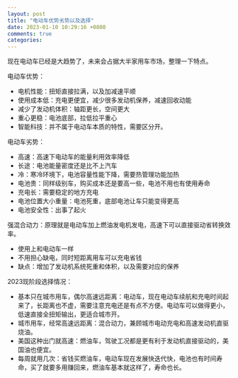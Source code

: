 ```yaml
---
layout: post
title: "电动车优势劣势以及选择"
date: 2023-01-10 10:29:16 +0800
comments: true
categories: 
---
```

现在电动车已经是大趋势了，未来会占据大半家用车市场，整理一下特点。

电动车优势：

- 电机性能：扭矩直接拉满，以及加减速平顺
- 使用成本低：充电更便宜，减少很多发动机保养，减速回收动能
- 减少了发动机体积：轴距更长，空间更大
- 重心更稳：电池底部，拉低拉平重心
- 智能科技：并不属于电动车本质的特性，需要区分开。

电动车劣势：

- 高速：高速下电动车的能量利用效率降低
- 长途：电池能量密度还是比不上汽车
- 冷：寒冷环境下，电池容量性能下降，需要热管理功能加热
- 电池贵：同样级别车，购买成本还是要高一些，电池不用也有使用寿命
- 充电长：需要稳定的地方充电
- 电池位置大小重量：电池死重，底部电池让车只能变得更高
- 电池安全性：出事了起火

强混合动力：原理就是电动车加上燃油发电机发电，高速下可以直接驱动省转换效率。

- 使用上和电动车一样
- 不用担心缺电，同时短距离用车可以充电省钱
- 缺点：增加了发动机系统死重和体积，以及需要对应的保养

2023现阶段选择情况：

- 基本只在城市用车，偶尔高速远距离：电动车，现在电动车续航和充电时间起来了，长距离也不虚，需要注意充电还是有点不方便。电动车可以做得更小，低速直接全扭矩输出，更适合城市开。
- 城市用车，经常高速远距离：混合动力，兼顾城市电动充电和高速发动机直驱烧油。
- 美国这种出门就高速：燃油车，驾驶工况都是更有利于发动机直接驱动的，美国油也便宜。
- 每周就用几次：省钱买燃油车，电动车现在发展快迭代快，电池也有时间寿命，买了就要多用赚回来，燃油车基本就这样了，寿命也长。
